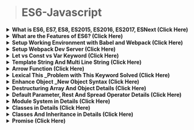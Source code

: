>	# ES6-Javascript


<details>
<summary><b>What is ES6, ES7, ES8, ES2015, ES2016, ES2017, ESNext (Click Here) </b></summary>
<pre>sdfsd sfds sdfs sfsd sdfsdf sdfsdf sdfsd fsdfsdf</pre>

</details>

<details>
<summary><b>What are the Features of ES6?  (Click Here) </b></summary>

ES6 is a significant update to the language, and the first update to the language since ES5 was standardized in 2009. Implementation of these features in major JavaScript engines is underway now.

See the ES6 standard for full specification of the ECMAScript 6 language.

**ES6 includes the following new features:**
1. arrows
2. classes
3. enhanced object literals
template strings
destructuring
default + rest + spread
let + const
iterators + for..of
generators
unicode
modules
module loaders
map + set + weakmap + weakset
proxies
symbols
subclassable built-ins
promises
math + number + string + array + object APIs
binary and octal literals
reflect api
tail calls

Here's the list of the top 10 best ES6 features for a busy software engineer (in no particular order):
Default Parameters in ES6
Template Literals in ES6
Multi-line Strings in ES6
Destructuring Assignment in ES6
Enhanced Object Literals in ES6
Arrow Functions in ES6
Promises in ES6
Block-Scoped Constructs Let and Const
Classes in ES6
Modules in ES6


</details>





<details>
<summary><b>Setup Working Environment with Babel and Webpack (Click Here) </b></summary>


</details>

<details>
<summary><b>Setup Webpack Dev Server (Click Here) </b></summary>


</details>

<details>
<summary><b>Let vs Const vs Var Keyword (Click Here) </b></summary>


</details>

<details>
<summary><b>Template String And Multi Line String (Click Here) </b></summary>


</details>

<details>
<summary><b>Arrow Function (Click Here) </b></summary>


</details>

<details>
<summary><b>Lexical This _Problem with This Keyword Solved (Click Here) </b></summary>


</details>

<details>
<summary><b>Enhance Object _New Object Syntax (Click Here) </b></summary>


</details>

<details>
<summary><b>Destructuring Array And Object Details (Click Here) </b></summary>


</details>

<details>
<summary><b>Default Parameter, Rest And Spread Operator Details (Click Here) </b></summary>


</details>

<details>
<summary><b>Module System in Details (Click Here) </b></summary>


</details>

<details>
<summary><b>Classes in Details (Click Here) </b></summary>


</details>

<details>
<summary><b>Classes And Inheritance in Details (Click Here) </b></summary>


</details>

<details>
<summary><b>Promise (Click Here) </b></summary>


</details>







